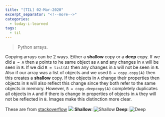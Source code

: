 ```yaml
---
title: "[TIL] 02-Mar-2020"
excerpt_separator: "<!--more-->"
categories:
  - today-i-learned
tags:
  - til 
---
```


> Python arrays.

<!--more-->

Copying arrays can be 2 ways. Either a **shallow** copy or a **deep** copy. If we did `B = A` then `B` points to he same object as `A` and any changes in `A` will be seen in `B`. If we did `B = list(A)` then any changes in `A` will not be seen in `B`. Also if our array was a list of objects and we used `B = copy.copy(A)` then this creates a **shallow** copy. If the objects in `A` change their properties then objects in `B` will also reflect this change since they both refer to the same objects in memory. However, `B = copy.deepcopy(A)` completely duplicates all objects in `A` and if there is change in properties of objects in `A` they will not be reflected in `B`. Images make this distinction more clear.

These are from [stackoverflow](https://stackoverflow.com/questions/184710/what-is-the-difference-between-a-deep-copy-and-a-shallow-copy)
![](https://i.stack.imgur.com/AWKJa.jpg)
**Shallow**:
![Shallow](https://upload.wikimedia.org/wikipedia/en/thumb/6/6c/Pre_shallow_deep_copy.svg/120px-Pre_shallow_deep_copy.svg.png)
**Deep**:
![Deep](https://upload.wikimedia.org/wikipedia/en/thumb/6/6c/Pre_shallow_deep_copy.svg/120px-Pre_shallow_deep_copy.svg.png)
